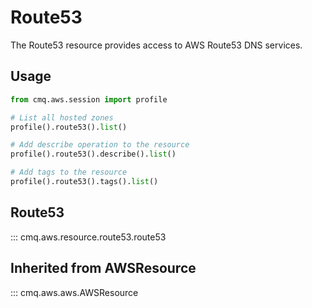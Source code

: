 # Route53

The Route53 resource provides access to AWS Route53 DNS services.

## Usage

```python
from cmq.aws.session import profile

# List all hosted zones
profile().route53().list()

# Add describe operation to the resource 
profile().route53().describe().list()

# Add tags to the resource
profile().route53().tags().list()
```

## Route53
::: cmq.aws.resource.route53.route53

## Inherited from AWSResource
::: cmq.aws.aws.AWSResource

